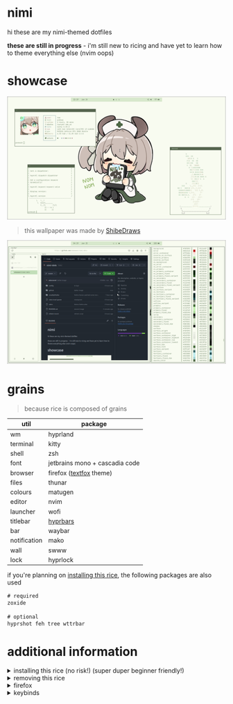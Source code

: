 # nimi
hi these are my nimi-themed dotfiles

**these are still in progress** - i'm still new to ricing and have yet to learn how to theme everything else (nvim oops)

# showcase
![1](./.github/1.png)
> this wallpaper was made by [ShibeDraws](https://danbooru.donmai.us/posts/8745834)

![2](./.github/02.png)

# grains 
> because rice is composed of grains

| util | package |
| --- | --- |
| wm | hyprland |
| terminal | kitty |
| shell | zsh |
| font | jetbrains mono + cascadia code |
| browser | firefox ([textfox](https://github.com/adriankarlen/textfox) theme) |
| files | thunar |
| colours | matugen |
| editor | nvim |
| launcher | wofi |
| titlebar | [hyprbars](https://hyprland.org/plugins/hyprbars/) |
| bar | waybar |
| notification | mako |
| wall | swww |
| lock | hyprlock |

if you're planning on [installing this rice](#additional-information), the following packages are also used
```
# required
zoxide

# optional
hyprshot feh tree wttrbar
```

# additional information

<details>
<summary>installing this rice (no risk!) (super duper beginner friendly!)</summary>

<br>

> this installation guide uses stow/symlink managers. if you don't 
know what that is, keep reading. otherwise, if you're not a stow user, 
or you use nixos, you can install it the old-fashioned way, 
but it's not covered here. you probably don't need an installation guide anyway

i highly doubt anyone will try running this rice on bare metal, but if you would like to, 
there's no risk in losing **anything** as long as you back up your dotfiles (it's easy). 

<details>
<summary>if you've never backed up dotfiles</summary>

<br>

i'd **highly** recommend using a dotfile/symlink manager to 
backup your config. the one this rice is configured with is 
[`stow`](https://archlinux.org/packages/extra/any/stow/), but 
choose whichever one you'd like

<details>
<summary>stow basics</summary>
<br>

1. make dotfiles directory at $HOME (`~/dotfiles`)
2. make subdirectory for your config (~/dotfiles/your-dots)
3. copy the configs you'd like to backup into `your-dots`
> make sure the dots appear <b>exactly as they appear at
$HOME</b>
```
# $HOME
├── .config
│   └── hypr
│       └── hyprland.conf
└── .zshrc

# your-dots
├── .config
│   └── hypr
│       └── hyprland.conf
└── .zshrc
```

your dotfiles should now be in `~/dotfiles/your-dotfiles`

this way, you can use `fstow your-dotfiles`, and you can switch to mine with
`fstow nimi-dots`, and back again.

>`fstow` is an alias of mine and it's included in my [zshrc](https://github.com/edamamet/nimi-dots/blob/master/.zshrc).
for reference, the alias is:
```
stow --override='.*?' --adopt
```

</details>
</details>

navigate to your ~/dotfiles directory

> if your dotfiles directory is not at $HOME (/home/you/dotfiles), add the `-t $HOME` argument to the stow command

```
# ~/dotfiles
git clone https://github.com/edamamet/nimi-dots.git
```

```
# force stow nimi-dots
stow --override='.*?' --adopt nimi-dots
cd nimi-dots
git restore .
```

all you need to do now is hit `super + b` to refresh almost everything. keep reading to configure the rest.

want to uninstall this config? no problem. navigate to the next section or click [here](#uninstall)

### refreshing everything (wallpaper, bar, hyprland, etc.)
the hyprland config has a bind `super+ b` that will run the [refresh script](https://github.com/edamamet/dotfiles/blob/nimi/refresh-rice.sh) that'll take care of (mostly) everything, except for firefox, which is covered below.

</details>

<details>
<summary id="uninstall">removing this rice</summary>

<br>

use your dotfile manager to de-symlink everything:
```
# ~/dotfiles
fstow your-dotfiles
stow -D nimi-dots
rm -rf nimi-dots
```

</details>

<details>
<summary>firefox</summary>

<br>

the tui look is [textfox](https://github.com/adriankarlen/textfox)

the firefox color theme can be installed it with [this link](https://color.firefox.com/?theme=XQAAAALuAwAAAAAAAABBKYhm849SCicxcUapi38oKRicm6da8pvkvB3S2AgG4kJ875br_76UUjd77ueS_P_cSKnTB_pYaXhspuz-5e3Tw2D6S8U-A09ql1HKtA5_j04CuV-F6skLIRIRUJdrzsoU3PCHTLpVZKzRQSRwqwsbndHALDOaCKLihNnZLazieAts34XJ6JhhoEe9eeCvHQUDiUD-KXBB3v0etQhIomL2DvF8nkkYxorIu1JUu0wENbKAtQwF7yt_jXj_22BGLnU4fdaw9zhd41VG2FcdKQb9OL4-fY12zKeARoIVD0-x_fJKYKqJGBy8umGnUISitIteoxlbpr6yly5j2cSN4ACfIg0nh2dcBq9KQ3qn4roq1JMxFe8frZ1oOeb7r3wGoa31yLnlVg7_qmGJI4pRvITXqK37aUcrkCEdnLpN8E2PKjtHeS6KtD65szRsonMAPAn4o8vnA-WbXElckbH3Qvvskkt1NDsRbEqjpKvxpu5eJ-MUTVtYoccAkyj1Qhw5F29mUZGZLf_zvVyi) 
or with a [script](./.mozilla/firefox/theme.sh) that does it for you (so you don't need to open this page to install it):
```
# allow execution of the script
chmod +x .mozilla/firefox/theme.sh

./.mozilla/firefox/theme.sh
```

for convenience, you can also use the `theme-firefox` alias (as long as `.mozilla/firefox/theme.sh` has execute perms):
```
theme-firefox
```

### nimifox ascii

if you want the nimifox ascii (firefox startup ascii) and you already have 
[textfox](https://github.com/adriankarlen/textfox) installed (currently working on a script that can do the following):

1. find and open defaults.css. the location can be found by running the following:
```
find ~/.mozilla -name '*defaults.css'
```

2. replace the string inside `--tf-newtab-logo` with the following:
```
          _           _ ____           \A    ____  (_)___ ___  (_) __/___  _  __\A   / __ \\/ / __ `__ \\/ / /_/ __ \\| |/_/\A  / / / / / / / / / / / __/ /_/ />  <  \A /_/ /_/_/_/ /_/ /_/_/_/  \\____/_/|_|
```

</details>

<details>
<summary>keybinds</summary>

<br>

there are a lot of keybinds, but the bare minimum you'll need are:
> super is your windows key (probably)

| bind | action |
| --- | --- |
| super + enter | terminal |
| super + space | app launcher |
| super + e | file explorer |
| super + b | refresh everything* |

you can find the rest at [`~/.config/hypr/hyprland.conf`](https://github.com/edamamet/nimi-dots/blob/master/.config/hypr/hyprland.conf)


</details>
